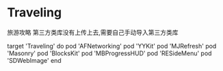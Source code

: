 # Traveling
旅游攻略
第三方类库没有上传上去,需要自己手动导入第三方类库

target 'Traveling' do
    pod 'AFNetworking'
    pod 'YYKit'
    pod 'MJRefresh'
    pod 'Masonry'
    pod 'BlocksKit'
    pod 'MBProgressHUD'
    pod 'RESideMenu'
    pod 'SDWebImage'
end
